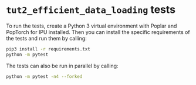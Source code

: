 # `tut2_efficient_data_loading` tests

To run the tests, create a Python 3 virtual environment with Poplar and
PopTorch for IPU installed. Then you can install the specific requirements of
the tests and run them by calling:

```bash
pip3 install -r requirements.txt
python -m pytest
```

The tests can also be run in parallel by calling:

```bash
python -m pytest -n4 --forked
```
